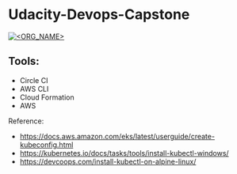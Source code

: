 # Udacity-Devops-Capstone

[![<ORG_NAME>](https://circleci.com/gh/minhtri188/Udacity-Devops-Capstone.svg?style=svg)](https://app.circleci.com/pipelines/github/minhtri188/Udacity-Devops-Capstone)


## Tools:
* Circle CI
* AWS CLI
* Cloud Formation
* AWS

Reference:
* https://docs.aws.amazon.com/eks/latest/userguide/create-kubeconfig.html
* https://kubernetes.io/docs/tasks/tools/install-kubectl-windows/
* https://devcoops.com/install-kubectl-on-alpine-linux/

